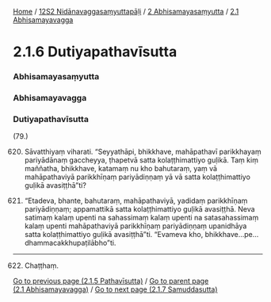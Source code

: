 
[Home](/) / [12S2 Nidānavaggasaṃyuttapāḷi](/tipitaka/12S2.md) / [2 Abhisamayasaṃyutta](/tipitaka/12S2/2.md) / [2.1 Abhisamayavagga](/tipitaka/12S2/2/2.1.md)

# 2.1.6 Dutiyapathavīsutta

### Abhisamayasaṃyutta

### Abhisamayavagga

### Dutiyapathavīsutta

(79.)

620. Sāvatthiyaṃ viharati. “Seyyathāpi, bhikkhave, mahāpathavī parikkhayaṃ pariyādānaṃ gaccheyya, ṭhapetvā satta kolaṭṭhimattiyo guḷikā. Taṃ kiṃ maññatha, bhikkhave, katamaṃ nu kho bahutaraṃ, yaṃ vā mahāpathaviyā parikkhīṇaṃ pariyādiṇṇaṃ yā vā satta kolaṭṭhimattiyo guḷikā avasiṭṭhā”ti?

621. “Etadeva, bhante, bahutaraṃ, mahāpathaviyā, yadidaṃ parikkhīṇaṃ pariyādiṇṇaṃ; appamattikā satta kolaṭṭhimattiyo guḷikā avasiṭṭhā. Neva satimaṃ kalaṃ upenti na sahassimaṃ kalaṃ upenti na satasahassimaṃ kalaṃ upenti mahāpathaviyā parikkhīṇaṃ pariyādiṇṇaṃ upanidhāya satta kolaṭṭhimattiyo guḷikā avasiṭṭhā”ti. “Evameva kho, bhikkhave…pe…  dhammacakkhupaṭilābho”ti.

---

622. Chaṭṭhaṃ.



[Go to previous page (2.1.5 Pathavīsutta)](/tipitaka/12S2/2/2.1/2.1.5.md) / [Go to parent page (2.1 Abhisamayavagga)](/tipitaka/12S2/2/2.1.md) / [Go to next page (2.1.7 Samuddasutta)](/tipitaka/12S2/2/2.1/2.1.7.md)


